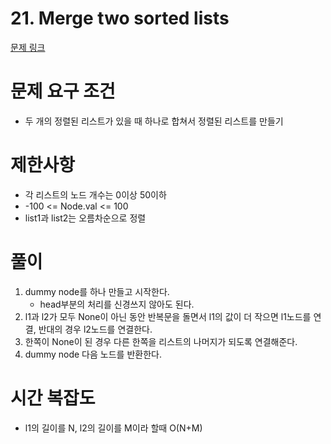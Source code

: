 # 21. Merge two sorted lists
[문제 링크](https://leetcode.com/problems/merge-two-sorted-lists/)
# 문제 요구 조건 
- 두 개의 정렬된 리스트가 있을 때 하나로 합쳐서 정렬된 리스트를 만들기
# 제한사항 
- 각 리스트의 노드 개수는 0이상 50이하
- -100 <= Node.val <= 100
- list1과 list2는 오름차순으로 정렬
# 풀이 
1. dummy node를 하나 만들고 시작한다. 
    - head부분의 처리를 신경쓰지 않아도 된다. 
2. l1과 l2가 모두 None이 아닌 동안 반복문을 돌면서 l1의 값이 더 작으면 l1노드를 연결, 반대의 경우 l2노드를 연결한다. 
3. 한쪽이 None이 된 경우 다른 한쪽을 리스트의 나머지가 되도록 연결해준다.
4. dummy node 다음 노드를 반환한다.  
# 시간 복잡도 
- l1의 길이를 N, l2의 길이를 M이라 할때 O(N+M)